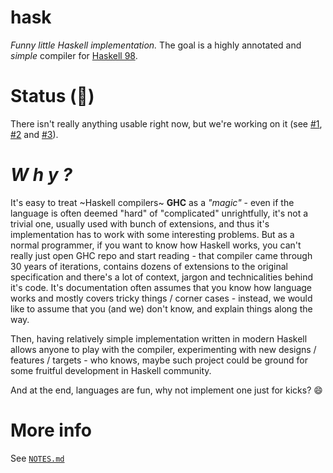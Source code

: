 # hask

*Funny little Haskell implementation.* The goal is a highly annotated and _simple_ compiler for [Haskell 98](https://www.haskell.org/onlinereport/index.html).

# Status (:construction:)

There isn't really anything usable right now, but we're working on it (see [#1], [#2] and [#3]).

# *W h y ?*

It's easy to treat ~Haskell compilers~ **GHC** as a *"magic"* - even if the language is often deemed "hard" of "complicated" unrightfully, it's not a trivial one, usually used with bunch of extensions, and thus it's implementation has to work with some interesting problems. But as a normal programmer, if you want to know how Haskell works, you can't really just open GHC repo and start reading - that compiler came through 30 years of iterations, contains dozens of extensions to the original specification and there's a lot of context, jargon and technicalities behind it's code. It's documentation often assumes that you know how language works and mostly covers tricky things / corner cases - instead, we would like to assume that you (and we) don't know, and explain things along the way.

Then, having relatively simple implementation written in modern Haskell allows anyone to play with the compiler, experimenting with new designs / features / targets - who knows, maybe such project could be ground for some fruitful development in Haskell community.

And at the end, languages are fun, why not implement one just for kicks? :smile:

# More info

See [`NOTES.md`](/NOTES.md)

[#1]: https://github.com/TheMatten/hask/issues/1
[#2]: https://github.com/TheMatten/hask/issues/2
[#3]: https://github.com/TheMatten/hask/issues/3
